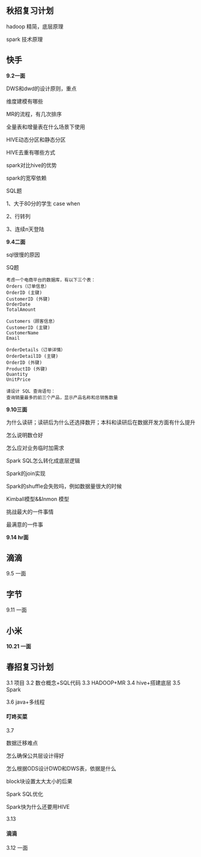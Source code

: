 ## 秋招复习计划

hadoop 精简，底层原理

spark 技术原理

## 快手

**9.2一面**

DWS和dwd的设计原则，重点

维度建模有哪些

MR的流程，有几次排序

全量表和增量表在什么场景下使用

HIVE动态分区和静态分区

HIVE去重有哪些方式

spark对比hive的优势

spark的宽窄依赖

SQL题

1、大于80分的学生 case when

2、行转列

3、连续n天登陆

**9.4二面**

sql很慢的原因

SQ题

```
考虑一个电商平台的数据库，有以下三个表：
Orders（订单信息）
OrderID (主键)
CustomerID (外键)
OrderDate
TotalAmount

Customers（顾客信息）
CustomerID (主键)
CustomerName
Email

OrderDetails（订单详情）
OrderDetailID (主键)
OrderID (外键)
ProductID (外键)
Quantity
UnitPrice

请设计 SQL 查询语句：
查询销量最多的前三个产品，显示产品名称和总销售数量
```

**9.10三面**

为什么读研；读研后为什么还选择数开；本科和读研后在数据开发方面有什么提升

怎么说明数仓好

怎么应对业务临时加需求

Spark SQL怎么转化成底层逻辑

Spark的join实现

Spark的shuffle会失败吗，例如数据量很大的时候

Kimball模型&&Inmon 模型

挑战最大的一件事情

最满意的一件事

**9.14 hr面**



## 滴滴

9.5 一面


## 字节

9.11 一面

## 小米

**10.21 一面**



## 春招复习计划

3.1  项目
3.2  数仓概念+SQL代码
3.3 HADOOP+MR
3.4 hive+搭建底层
3.5 Spark

3.6 java+多线程



#### 叮咚买菜

3.7

数据迁移难点

怎么确保公共层设计得好

怎么根据ODS设计DWD和DWS表，依据是什么

block块设置太大太小的后果

Spark SQL优化

Spark快为什么还要用HIVE

3.13



#### 滴滴

3.12 一面

 

